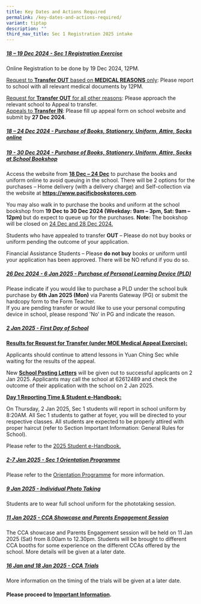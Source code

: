 ```yaml
---
title: Key Dates and Actions Required
permalink: /key-dates-and-actions-required/
variant: tiptap
description: ""
third_nav_title: Sec 1 Registration 2025 intake
---
```

<h5><strong><u>18 – 19 Dec 2024 - Sec 1 Registration Exercise</u></strong></h5>
<p>Online Registration to be done by 19 Dec 2024, 12PM.</p>
<p><u>Request to </u><strong><u>Transfer OUT</u></strong><u> based on </u><strong><u>MEDICAL REASONS</u></strong><u> only</u>:
Please report to school with all relevant medical documents by 12PM.</p>
<p><u>Request for </u><strong><u>Transfer OUT</u></strong><u> for all other reasons</u>:
Please approach the relevant school to Appeal to transfer.
<br><u>Appeals to </u><strong><u>Transfer IN</u></strong>: Please fill up
appeal form on school website and submit by <strong>27 Dec 2024</strong>.</p>
<h5><strong><u>18 – 24 Dec 2024 - Purchase of Books, Stationery, Uniform, Attire, Socks online</u></strong></h5>
<h5><strong><u>19 - 30 Dec 2024 - Purchase of Books, Stationery, Uniform, Attire, Socks at School Bookshop</u></strong></h5>
<p></p>
<p>Access the website from <strong><u>18 Dec – 24 Dec</u></strong> to purchase
the books and uniform online to avoid queuing in the school. There will
be 2 options for the purchases – Home delivery (with a delivery charge)
and Self-collection via the website at&nbsp;<strong><a href="https://www.pacificbookstores.com" rel="noopener noreferrer nofollow" target="_blank">https://www.pacificbookstores.com</a></strong>.</p>
<p>You may also walk in to purchase the books and uniform at the school bookshop
from <strong>19 Dec to 30 Dec 2024 (Weekday: 9am – 3pm, Sat: 9am – 12pm) </strong>but
do expect to queue up for the purchases. <strong>Note:</strong> The bookshop
will be closed on <u>24 Dec and 28 Dec 2024.</u>
</p>
<p></p>
<p>Students who have appealed to transfer&nbsp;<strong>OUT</strong>&nbsp;–
Please do not buy books or uniform pending the outcome of your application.</p>
<p>Financial Assistance Students – Please&nbsp;<strong>do not buy</strong>&nbsp;books
or uniform until your application has been approved. There will be NO refund
if you do so.</p>
<p></p>
<h5><strong><u>26 Dec 2024 - 6 Jan 2025 - Purchase of Personal Learning Device (PLD)</u></strong></h5>
<p>Please indicate if you would like to purchase a PLD under the school bulk
purchase by <strong>6th Jan 2025 (Mon)</strong> via Parents Gateway (PG)
or submit the hardcopy form to the Form Teacher.
<br>If you are pending transfer or would like to use your personal computing
device in school, please respond 'No' in PG and indicate the reason.</p>
<h5><strong><u>2 Jan 2025 - First Day of School</u></strong></h5>
<p><strong><u>Results for Request for Transfer (under MOE Medical Appeal Exercise):</u></strong>
</p>
<p>Applicants should continue to attend lessons in Yuan Ching Sec while waiting
for the results of the appeal.</p>
<p>New&nbsp;<strong><u>School Posting Letters</u></strong>&nbsp;will be given
out to successful applicants on 2 Jan 2025. Applicants may call the school
at 62612489 and check the outcome of their application with the school
on 2 Jan 2025.</p>
<p><strong><u>Day 1 Reporting Time &amp; Student e-Handbook:</u></strong>
</p>
<p>On Thursday, 2 Jan 2025, Sec 1 students will report in school uniform
by 8:20AM. All Sec 1 students to gather at foyer, you will be directed
to your respective classes. All students are expected to be properly attired
with proper haircut (refer to Section Important Information: General Rules
for School).</p>
<p>Please refer to the <a href="https://go.gov.sg/yc2025-studenthandbook" rel="noopener noreferrer nofollow" target="_blank">2025 Student e-Handbook.</a>
</p>
<h5><strong><u>2-7 Jan 2025 - Sec 1 Orientation Programme</u></strong></h5>
<p>Please refer to the <a href="/files/Sec_1_Orientation_2025.pdf" rel="noopener noreferrer nofollow" target="_blank">Orientation Programme</a> for more
information.</p>
<h5><strong><u>9 Jan 2025 - Individual Photo Taking</u></strong></h5>
<p>Students are to wear full school uniform for the phototaking session.</p>
<h5><strong><u>11 Jan 2025 - CCA Showcase and Parents Engagement Session</u></strong></h5>
<p>The CCA showcase and Parents Engagement session will be held on 11 Jan
2025 (Sat) from 8.00am to 12.30pm. Students will be brought to different
CCA booths for some experience on the different CCAs offered by the school.
More details will be given at a later date.</p>
<h5><strong><u>16 Jan and 18 Jan 2025 - CCA Trials</u></strong></h5>
<p>More information on the timing of the trials will be given at a later
date.</p>
<h4>Please proceed to <a href="/2025-intake-sec-1-registration/sec-1-posting-group-1/importantinformation/" rel="noopener noreferrer nofollow" target="_blank">Important Information</a>.</h4>
<p></p>